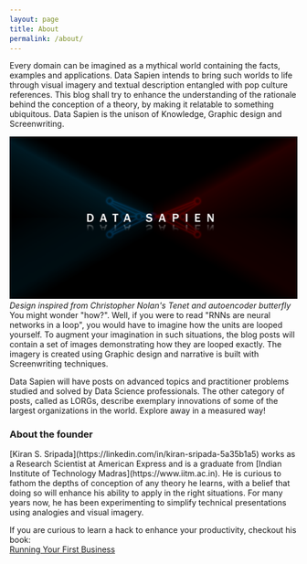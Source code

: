 ```yaml
---
layout: page
title: About
permalink: /about/
---
```


Every domain can be imagined as a mythical world containing the facts, examples and applications. Data Sapien intends to bring such worlds to life through visual imagery and textual description entangled with pop culture references. This blog shall try to enhance the understanding of the rationale behind the conception of a theory, by making it relatable to something ubiquitous. Data Sapien is the unison of Knowledge, Graphic design and Screenwriting. 

![Data Sapien logo](/assets/logo.png)
*Design inspired from Christopher Nolan's Tenet and autoencoder butterfly*
<br>
You might wonder "how?". Well, if you were to read "RNNs are neural networks in a loop", you would have to imagine how the units are looped yourself. To augment your imagination in such situations, the blog posts will contain a set of images demonstrating how they are looped exactly. The imagery is created using Graphic design and narrative is built with Screenwriting techniques.

Data Sapien will have posts on advanced topics and practitioner problems studied and solved by Data Science professionals. The other category of posts, called as LORGs, describe exemplary innovations of some of the largest organizations in the world. Explore away in a measured way! 

<h3> About the founder </h3>
[Kiran S. Sripada](https://linkedin.com/in/kiran-sripada-5a35b1a5) works as a Research Scientist at American Express and is a graduate from [Indian Institute of Technology Madras](https://www.iitm.ac.in). He is curious to fathom the depths of conception of any theory he learns, with a belief that doing so will enhance his ability to apply in the right situations. For many years now, he has been experimenting to simplify technical presentations using analogies and visual imagery.

If you are curious to learn a hack to enhance your productivity, checkout his book:
<br>[Running Your First Business](/read_the_book/)
 
